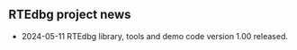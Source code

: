 ## **RTEdbg project news**
* 2024-05-11  RTEdbg library, tools and demo code version 1.00 released.
<br>
